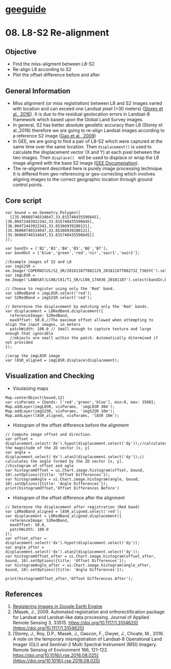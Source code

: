 # [geeguide](/README.md)
# 08. L8-S2 Re-alignment

## Objective
- Find the miss-aligment between L8-S2
- Re-align L8 according to S2
- Plot the offset difference before and after
## General Information
- Miss alignment (or miss registration) between L8 and S2 images varied with location and can exceed one Landsat pixel (>30 meters) ([Storey et al., 2016](https://doi.org/10.1016/j.rse.2016.08.025)). It is due to the residual geolocation errors in Landsat-8 framework which based upon the Global Land Survey images. 
- In general, S2 has better absolute geodetic accuracy than L8 (Storey et al.,2016) therefore we are going to re-align Landsat images according to a reference S2 image ([Gao et al., 2009](https://doi.org/10.1117/1.3104620))
- In GEE, we are going to find a pair of L8-S2 which were captured at the same time over the same location.   Then ``` displacement() ``` is used to calculate the displacement vector (X and Y) at each pixel between the two images. Then ```displace() ``` will be used to displace or wrap the L8 image aligned with the base S2 image ([GEE Documenation](https://developers.google.com/earth-engine/register)). 
- The re-alignment described here is purely image processing technique. It is differed from geo-referencing or geo-correcting which involves aligning images to the correct geographic location through ground control points.
## Core script
```
var bound = ee.Geometry.Polygon([
  [[35.96060746534647,33.815740435596645], [36.00472443922342,33.815740435596645], [36.00472443922342,33.85366939280121], [35.96060746534647,33.85366939280121], [35.96060746534647,33.815740435596645]]
]);

var bandIn = ['B2','B3','B4','B5','B6','B7'];
var bandOut = ['blue','green','red','nir','swir1','swir2'];

//Example images of S2 and L8
var imgS2SR = ee.Image('COPERNICUS/S2_SR/20181107T082129_20181107T082732_T36SYC').select(bandIn,bandOut).clip(bound);
var imgL8SR = ee.Image('LANDSAT/LC08/C01/T1_SR/LC08_174036_20181107').select(bandIn,bandOut).clip(bound);

// Choose to register using only the 'Red' band.
var L8RedBand = imgL8SR.select('red');
var S2RedBand = imgS2SR.select('red');

// Determine the displacement by matching only the 'Red' bands.
var displacement = L8RedBand.displacement({
  referenceImage: S2RedBand,
  maxOffset: 50.0,//The maximum offset allowed when attempting to align the input images, in meters
  patchWidth: 100.0 // Small enough to capture texture and large enough that ignorable 
  //objects are small within the patch. Automatically ditermined if not provided 
});

//wrap the imgL8SR image
var l8SR_aligned = imgL8SR.displace(displacement);

```

## Visualization and Checking
- Visulaizing maps
```
Map.centerObject(bound,12)
var visParams = {bands: ['red','green','blue'], min:0, max: 3500};
Map.addLayer(imgL8SR, visParams, 'imgL8SR 30m');
Map.addLayer(imgS2SR, visParams, 'imgS2SR 10m');
Map.addLayer(l8SR_aligned, visParams, 'l8SR 10m'); 
```
- Histogram of the offset difference before the alignment
```
// Compute image offset and direction.
var offset = displacement.select('dx').hypot(displacement.select('dy'));//calculates the magnitude of the 2D vector [x, y]
var angle = displacement.select('dx').atan2(displacement.select('dy'));// calculates the angle formed by the 2D vector [x, y].
//histogram of offset and agle
var histogramOffset = ui.Chart.image.histogram(offset, bound, 10).setOptions({title: 'Offset Differences'});
var histogramAngle = ui.Chart.image.histogram(angle, bound, 10).setOptions({title: 'Angle Differences'});
print(histogramOffset,'Offset Differences Before')
```
- Histogram of the offset difference after the alignment
```
// Determine the displacement after registration (Red band)
var L8RedBand_aligned = l8SR_aligned.select('red');
var displacement = L8RedBand_aligned.displacement({
  referenceImage: S2RedBand,
  maxOffset: 50.0,
  patchWidth: 100.0
});
var offset_after = displacement.select('dx').hypot(displacement.select('dy'));
var angle_after = displacement.select('dx').atan2(displacement.select('dy'));
var histogramOffset_after = ui.Chart.image.histogram(offset_after, bound, 10).setOptions({title: 'Offset Differences'});
var histogramAngle_after = ui.Chart.image.histogram(angle_after, bound, 10).setOptions({title: 'Angle Differences'});

print(histogramOffset_after,'Offset Differences After');
```
## References
1. [Registering Images in Google Earth Engine](https://developers.google.com/earth-engine/register)
2. [Masek, J., 2009. Automated registration and orthorectification package for Landsat and Landsat-like data processing. Journal of Applied Remote Sensing 3, 33515. https://doi.org/10.1117/1.3104620](https://doi.org/10.1117/1.3104620)
3. [Storey, J., Roy, D.P., Masek, J., Gascon, F., Dwyer, J., Choate, M., 2016. A note on the temporary misregistration of Landsat-8 Operational Land Imager (OLI) and Sentinel-2 Multi Spectral Instrument (MSI) imagery. Remote Sensing of Environment 186, 121–122. https://doi.org/10.1016/j.rse.2016.08.025](https://doi.org/10.1016/j.rse.2016.08.025)
